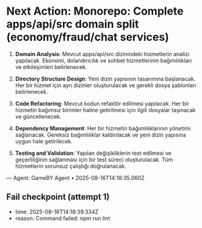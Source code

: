# Next Action: Monorepo: Complete apps/api/src domain split (economy/fraud/chat services)

1. **Domain Analysis**: Mevcut apps/api/src dizinindeki hizmetlerin analizi yapılacak. Ekonomi, dolandırıcılık ve sohbet hizmetlerinin bağımlılıkları ve etkileşimleri belirlenecek.

2. **Directory Structure Design**: Yeni dizin yapısının tasarımına başlanacak. Her bir hizmet için ayrı dizinler oluşturulacak ve gerekli dosya şablonları belirlenecek.

3. **Code Refactoring**: Mevcut kodun refaktör edilmesi yapılacak. Her bir hizmetin bağımsız birimler haline getirilmesi için ilgili dosyalar taşınacak ve güncellenecek.

4. **Dependency Management**: Her bir hizmetin bağımlılıklarının yönetimi sağlanacak. Gereksiz bağımlılıklar kaldırılacak ve yeni dizin yapısına uygun hale getirilecek.

5. **Testing and Validation**: Yapılan değişikliklerin test edilmesi ve geçerliliğinin sağlanması için bir test süreci oluşturulacak. Tüm hizmetlerin sorunsuz çalıştığı doğrulanacak.

— Agent: GameBY Agent • 2025-08-16T14:18:35.060Z


## Fail checkpoint (attempt 1)
- time: 2025-08-16T14:18:39.334Z
- reason: Command failed: npm run lint
